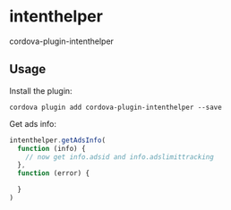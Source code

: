 # intenthelper
cordova-plugin-intenthelper

## Usage

Install the plugin:

```
cordova plugin add cordova-plugin-intenthelper --save
```

Get ads info:

```js
intenthelper.getAdsInfo(
  function (info) {
    // now get info.adsid and info.adslimittracking
  },
  function (error) {

  }
)
```
